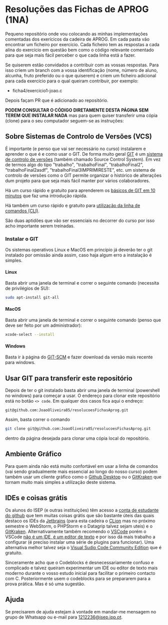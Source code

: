 # Resoluções das Fichas de APROG (1NA)

Pequeno repositório onde vou colocando as minhas implementações comentadas dos exerícicos da cadeira de APROG. Em cada pasta vão encontrar um ficheiro por exercício. Cada ficheiro tem as respostas a cada alína do exercício em questão bem como o código relevante comentado para que seja mais fácil perceber o que cada linha está a fazer.

Se quiserem estão convidados a contribuir com as vossas respostas. Para isso criem um branch com a vossa identificação (nome, número de aluno, alcunha, fruto preferido ou o que quiserem) e criem um ficheiro adicional para cada exercício para o qual queiram contribuir, por exemplo:

* ficha4/exercicio1-joao.c

Depois façam PR que é adicionado ao repositório. 

**PODEM CONSULTAR O CÓDIGO DIRETAMENTE DESTA PÁGINA SEM TEREM QUE INSTALAR NADA** mas para quem quiser transferir uma cópia (clone) para o seu computador seguem-se as instruções: 

## Sobre Sistemas de Controlo de Versões (VCS)

É importante (e penso que vai ser necessário no curso) instalarem e aprender o que é e como usar o GIT. De forma muito geral [GIT](https://git-scm.com/about) é um [sistema de controlo de versões](https://en.wikipedia.org/wiki/Version_control) (também chamado Source Control System). Em vez de termos algo do tipo "trabalho", "trabalhoFinal", "trabalhoFinal2", "trabalhoFinal2asdf", "trabalhoFinal3IMPRIMIRESTE", etc. um sistema de controlo de versões como o GIT permite organizar o histórico de alterações dum projeto para que seja mais fácil manter por vários colaboradores.

Há um curso rápido e gratuito para aprenderem os [básicos de GIT em 10 minutos](https://www.freecodecamp.org/news/learn-the-basics-of-git-in-under-10-minutes-da548267cc91/) que faz uma introdução rápida.

Há também um curso rápido e gratuito para [utilização da linha de comandos (CLI)](https://developer.mozilla.org/en-US/docs/Learn/Tools_and_testing/Understanding_client-side_tools/Command_line).

São duas aptidões que vão ser essenciais no decorrer do curso por isso acho importante serem treinadas.

### Instalar o GIT

Os sistemas operativos Linux e MacOS em princípio já deverão ter o git instalado por omissão ainda assim, caso haja algum erro a instalação é simples.

#### Linux

Basta abrir uma janela de terminal e correr o seguinte comando (necessita de privilégios de SU):

```sh
sudo apt-install git-all
```

#### MacOS

Basta abrir uma janela de terminal e correr o seguinte comando (penso que deve ser feito por um administrador):

```sh
xcode-select --install
```

#### Windows

Basta ir à página do [GIT-SCM](https://git-scm.com/download/win) e fazer download da versão mais recente para windows.


## Usar GIT para transferir este repositório

Depois de ter o git instalado basta abrir uma janela de terminal (powershell no windows) para começar a usar. O endereço para clonar este repositório está no botão `<> code`. Em qualquer dos casos fica aqui o endreço:

```
git@github.com:JoaoOliveira85/resolucoesFichasAprog.git
```

Assim, basta correr o comando 

```sh
git clone git@github.com:JoaoOliveira85/resolucoesFichasAprog.git
```
dentro da página desejada para clonar uma cópia local do repositório. 

## Ambiente Gráfico

Para quem ainda não está muito confortável em usar a linha de comandos (vai sendo gradualmente mais essencial ao longo do nosso curso) podem também usar um cliente gráfico como o [Github Desktop](https://desktop.github.com/) ou o [GitKraken](https://www.gitkraken.com/) que tornam muito mais simples a utilização deste sistema.

## IDEs e coisas grátis

Os alunos do ISEP (e outras instituições) têm acesso a [conta de estudante do github](https://education.github.com/pack) que tem muitas coisas grátis que são bastante úteis das quais destaco os IDEs da [Jetbrains](https://www.jetbrains.com/) (para esta cadeira o [CLion](https://www.jetbrains.com/clion/) mas no próximo semestre o WebStorm, o PHPStorm e o Datagrip talvez sejam uteis) e o [GitKraken](https://www.gitkraken.com/). Alternativamente também recomendo o [VSCode](https://code.visualstudio.com/) porém o VSCode [não é um IDE, é um editor de texto](https://stackoverflow.com/questions/199207/do-you-draw-a-distinction-between-text-editors-and-ides) e por isso dá mais trabalho a configurar (é preciso instalar uma série de plugins para funcionar). Uma alternativa melhor talvez seja o [Visual Sudio Code Community Edition](https://visualstudio.microsoft.com/vs/community/) que é gratuito. 

Sinceramente acho que o Codeblocks é desnecessariamente confuso e complicado e talvez queiram experimentar um IDE ou editor de texto mais moderno durante o vosso estudo inicial para facilitar o primeiro contacto com C. Posteriormente usem o codeblocks para se prepararem para a prova prática. Mas é só uma sugestão. 

## Ajuda

Se precisarem de ajuda estejam à vontade em mandar-me mensagem no grupo de Whatsapp ou e-mail para 1212236@isep.ipp.pt.

